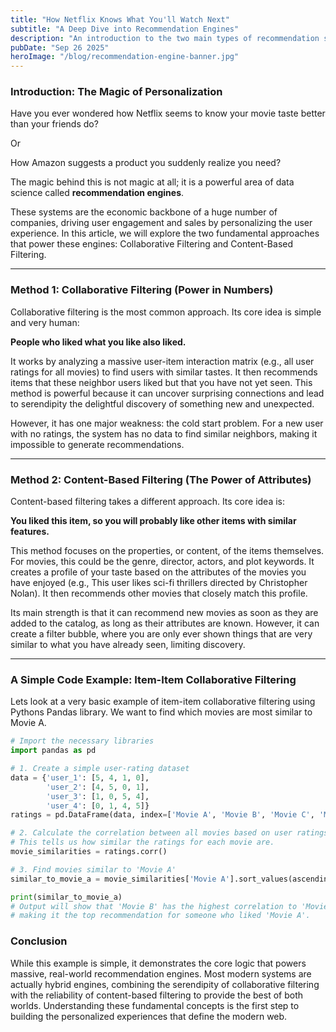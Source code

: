 ```yaml
---
title: "How Netflix Knows What You'll Watch Next"
subtitle: "A Deep Dive into Recommendation Engines"
description: "An introduction to the two main types of recommendation systems, Collaborative Filtering and Content-Based Filtering, with a simple Python example."
pubDate: "Sep 26 2025"
heroImage: "/blog/recommendation-engine-banner.jpg"
---
```



### Introduction: The Magic of Personalization

Have you ever wondered how Netflix seems to know your movie taste better than your friends do?

Or 

How Amazon suggests a product you suddenly realize you need?



The magic behind this is not magic at all; it is a powerful area of data science called **recommendation engines**.

These systems are the economic backbone of a huge number of companies, driving user engagement and sales by personalizing the user experience. In this article, we will explore the two fundamental approaches that power these engines: Collaborative Filtering and Content-Based Filtering.

---

### Method 1: Collaborative Filtering (Power in Numbers)

Collaborative filtering is the most common approach. Its core idea is simple and very human: 

**People who liked what you like also liked.**

It works by analyzing a massive user-item interaction matrix (e.g., all user ratings for all movies) to find users with similar tastes. It then recommends items that these neighbor users liked but that you have not yet seen. This method is powerful because it can uncover surprising connections and lead to serendipity the delightful discovery of something new and unexpected.

However, it has one major weakness: the cold start problem. For a new user with no ratings, the system has no data to find similar neighbors, making it impossible to generate recommendations.

---

### Method 2: Content-Based Filtering (The Power of Attributes)

Content-based filtering takes a different approach. Its core idea is: 

**You liked this item, so you will probably like other items with similar features.**

This method focuses on the properties, or content, of the items themselves. For movies, this could be the genre, director, actors, and plot keywords. It creates a profile of your taste based on the attributes of the movies you have enjoyed (e.g., This user likes sci-fi thrillers directed by Christopher Nolan). It then recommends other movies that closely match this profile.

Its main strength is that it can recommend new movies as soon as they are added to the catalog, as long as their attributes are known. However, it can create a filter bubble, where you are only ever shown things that are very similar to what you have already seen, limiting discovery.

---

### A Simple Code Example: Item-Item Collaborative Filtering

Lets look at a very basic example of item-item collaborative filtering using Pythons Pandas library. We want to find which movies are most similar to Movie A.

```python
# Import the necessary libraries
import pandas as pd

# 1. Create a simple user-rating dataset
data = {'user_1': [5, 4, 1, 0],
        'user_2': [4, 5, 0, 1],
        'user_3': [1, 0, 5, 4],
        'user_4': [0, 1, 4, 5]}
ratings = pd.DataFrame(data, index=['Movie A', 'Movie B', 'Movie C', 'Movie D'])

# 2. Calculate the correlation between all movies based on user ratings
# This tells us how similar the ratings for each movie are.
movie_similarities = ratings.corr()

# 3. Find movies similar to 'Movie A'
similar_to_movie_a = movie_similarities['Movie A'].sort_values(ascending=False)

print(similar_to_movie_a)
# Output will show that 'Movie B' has the highest correlation to 'Movie A',
# making it the top recommendation for someone who liked 'Movie A'.
```

### Conclusion
While this example is simple, it demonstrates the core logic that powers massive, real-world recommendation engines. Most modern systems are actually hybrid engines, combining the serendipity of collaborative filtering with the reliability of content-based filtering to provide the best of both worlds. Understanding these fundamental concepts is the first step to building the personalized experiences that define the modern web.
